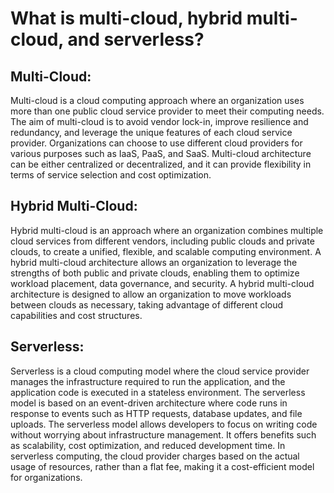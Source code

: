 # What is multi-cloud, hybrid multi-cloud, and serverless?

## Multi-Cloud:

Multi-cloud is a cloud computing approach where an organization uses more than one public cloud service provider to meet their computing needs. The aim of multi-cloud is to avoid vendor lock-in, improve resilience and redundancy, and leverage the unique features of each cloud service provider. Organizations can choose to use different cloud providers for various purposes such as IaaS, PaaS, and SaaS. Multi-cloud architecture can be either centralized or decentralized, and it can provide flexibility in terms of service selection and cost optimization.

## Hybrid Multi-Cloud:

Hybrid multi-cloud is an approach where an organization combines multiple cloud services from different vendors, including public clouds and private clouds, to create a unified, flexible, and scalable computing environment. A hybrid multi-cloud architecture allows an organization to leverage the strengths of both public and private clouds, enabling them to optimize workload placement, data governance, and security. A hybrid multi-cloud architecture is designed to allow an organization to move workloads between clouds as necessary, taking advantage of different cloud capabilities and cost structures.

## Serverless:

Serverless is a cloud computing model where the cloud service provider manages the infrastructure required to run the application, and the application code is executed in a stateless environment. The serverless model is based on an event-driven architecture where code runs in response to events such as HTTP requests, database updates, and file uploads. The serverless model allows developers to focus on writing code without worrying about infrastructure management. It offers benefits such as scalability, cost optimization, and reduced development time. In serverless computing, the cloud provider charges based on the actual usage of resources, rather than a flat fee, making it a cost-efficient model for organizations.